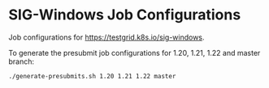 # SIG-Windows Job Configurations

Job configurations for https://testgrid.k8s.io/sig-windows.

To generate the presubmit job configurations for 1.20, 1.21, 1.22 and master branch:

```bash
./generate-presubmits.sh 1.20 1.21 1.22 master
```

